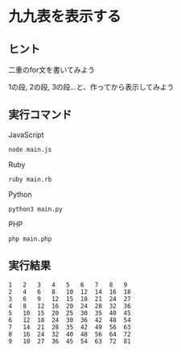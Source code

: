 # 九九表を表示する

## ヒント

二重のfor文を書いてみよう

1の段, 2の段, 3の段…と、作ってから表示してみよう 

## 実行コマンド

JavaScript
```shell:
node main.js
```
Ruby
```shell:
ruby main.rb
```
Python
```shell:
python3 main.py
```
PHP
```shell:
php main.php
```

## 実行結果

```shell:
1	2	3	4	5	6	7	8	9
2	4	6	8	10	12	14	16	18
3	6	9	12	15	18	21	24	27
4	8	12	16	20	24	28	32	36
5	10	15	20	25	30	35	40	45
6	12	18	24	30	36	42	48	54
7	14	21	28	35	42	49	56	63
8	16	24	32	40	48	56	64	72
9	18	27	36	45	54	63	72	81
```
